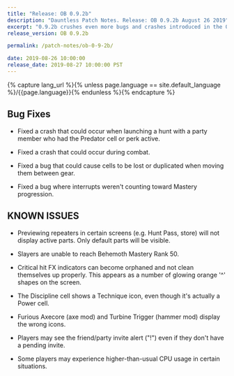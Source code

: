 ```yaml
---
title: "Release: OB 0.9.2b"
description: "Dauntless Patch Notes. Release: OB 0.9.2b August 26 2019"
excerpt: "0.9.2b crushes even more bugs and crashes introduced in the 0.9.2 release."
release_version: OB 0.9.2b

permalink: /patch-notes/ob-0-9-2b/

date: 2019-08-26 10:00:00
release_date: 2019-08-27 10:00:00 PST
---
```


{% capture lang_url %}{% unless page.language == site.default_language %}/{{page.language}}{% endunless %}{% endcapture %}

## Bug Fixes

- Fixed a crash that could occur when launching a hunt with a party member who had the Predator cell or perk active.

- Fixed a crash that could occur during combat.

- Fixed a bug that could cause cells to be lost or duplicated when moving them between gear.

- Fixed a bug where interrupts weren't counting toward Mastery progression.



## KNOWN ISSUES 

- Previewing repeaters in certain screens (e.g. Hunt Pass, store) will not display active parts. Only default parts will be visible.

- Slayers are unable to reach Behemoth Mastery Rank 50.

- Critical hit FX indicators can become orphaned and not clean themselves up properly. This appears as a number of glowing orange '^' shapes on the screen.

- The Discipline cell shows a Technique icon, even though it's actually a Power cell.

- Furious Axecore (axe mod) and Turbine Trigger (hammer mod) display the wrong icons.

- Players may see the friend/party invite alert ("!") even if they don't have a pending invite.

- Some players may experience higher-than-usual CPU usage in certain situations.
